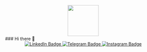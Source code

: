 <div id="header" align="center">
  <img src="https://media.giphy.com/media/l0K4n42JVSqqUvAQg/giphy.gif" width="100"/>
</div>
### Hi there 👋

<!--
Соц. сети
-->
<div id="badges" align='center'>
  <a href="https://www.linkedin.com/in/dmitry-kharin-27052a261/">
    <img src="https://img.shields.io/badge/LinkedIn-blue?style=for-the-badge&logo=linkedin&logoColor=white" alt="LinkedIn Badge"/>
  </a>
  <a href="https://t.me/tryzediv">
    <img src="https://img.shields.io/badge/Telegram-blue?style=for-the-badge&logo=Telegram&logoColor=white" alt="Telegram Badge"/>
  </a>
  <a href="https://www.instagram.com/liemecarefully/">
    <img src="https://img.shields.io/badge/Instagram-blue?style=for-the-badge&logo=instagram&logoColor=white" alt="Instagram Badge"/>
  </a>
</div>
<img src="https://komarev.com/ghpvc/?username=your-github-username&style=flat-square&color=blue" alt=""/>
